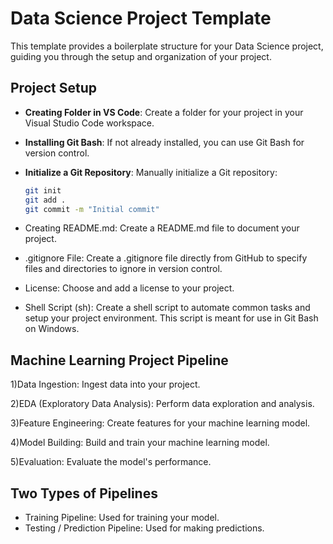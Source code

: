 
# Data Science Project Template

This template provides a boilerplate structure for your Data Science project, guiding you through the setup and organization of your project.

## Project Setup

- **Creating Folder in VS Code**: Create a folder for your project in your Visual Studio Code workspace.

- **Installing Git Bash**: If not already installed, you can use Git Bash for version control.

- **Initialize a Git Repository**: Manually initialize a Git repository:
  ```bash
  git init
  git add .
  git commit -m "Initial commit"


- Creating README.md: Create a README.md file to document your project.

- .gitignore File: Create a .gitignore file directly from GitHub to specify files and directories to ignore in version control.

- License: Choose and add a license to your project.

- Shell Script (sh): Create a shell script to automate common tasks and setup your project environment. This script is meant for use in Git Bash on Windows.

 ## Machine Learning Project Pipeline
1)Data Ingestion: Ingest data into your project.

2)EDA (Exploratory Data Analysis): Perform data exploration and analysis.

3)Feature Engineering: Create features for your machine learning model.

4)Model Building: Build and train your machine learning model.

5)Evaluation: Evaluate the model's performance.

## Two Types of Pipelines
- Training Pipeline: Used for training your model.
- Testing / Prediction Pipeline: Used for making predictions.


